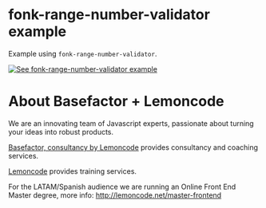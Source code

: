 # fonk-range-number-validator example

Example using `fonk-range-number-validator`.

[![See fonk-range-number-validator example](https://codesandbox.io/static/img/play-codesandbox.svg)](https://codesandbox.io/s/github/lemoncode/fonk-range-number-validator/tree/master/examples/js)

# About Basefactor + Lemoncode

We are an innovating team of Javascript experts, passionate about turning your ideas into robust products.

[Basefactor, consultancy by Lemoncode](http://www.basefactor.com) provides consultancy and coaching services.

[Lemoncode](http://lemoncode.net/services/en/#en-home) provides training services.

For the LATAM/Spanish audience we are running an Online Front End Master degree, more info: http://lemoncode.net/master-frontend
